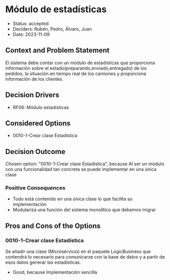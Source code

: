 # Módulo de estadísticas

* Status: accepted
* Deciders: Rubén, Pedro, Álvaro, Juan
* Date: 2023-11-09

## Context and Problem Statement

El sistema debe contar con un módulo de estadísticas que proporciona información sobre el estado(preparando,enviado,entregado) de los pedidos, la situación en tiempo real de los camiones y proporciona información de los clientes.

## Decision Drivers

* RF06: Módulo estadísticas

## Considered Options

* 0010-1-Crear clase Estadística

## Decision Outcome

Chosen option: "0010-1-Crear clase Estadística", because Al ser un módulo con una funcionalidad tan concreta se puede implementar en una única clase

### Positive Consequences

* Todo está contenido en una única clase lo que facilita su implementación
* Modulariza una función del sistema monolítico que debemos migrar

## Pros and Cons of the Options

### 0010-1-Crear clase Estadística

Se añadir una clase (Microservicio) en el paquete LogicBusiness que contendrá lo necesario para comunicarse con la base de datos y a partir de esos datos generar las estadísticas.

* Good, because Implementación sencilla
